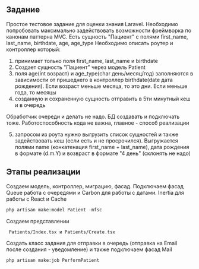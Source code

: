## Задание


Простое тестовое задание для оценки знания Laravel. Необходимо попробовать максимально задействовать возможности фреймворка по канонам паттерна MVC.
Есть сущность "Пациент" с полями first_name, last_name, birthdate, age, age_type
Необходимо описать роутер и контроллер который:

1. принимает только поля first_name, last_name и birthdate
2. Создает сущность "Пациент" через модель Patient
4. поля age(int возраст) и age_type(char день/месяц/год) заполняются в зависимости от пришеднего в контроллер birthdate(date дата рождения). Если возраст меньше месяца, то это дни. Если меньше года, то месяцы
5. созданную и сохраненную сущность отправить в 5ти минутный кеш и в очередь

Обработчик очереди и делать не надо. БД создавать и подключать тоже. Работоспособность кода не важна, главное - способ реализации

5. запросом из роута нужно выгрузить список сущностей и также задействовать кеш (если есть и не просрочился). Выгружается полями name (конкатенация first_name + last_name), дата рождения в формате (d.m.Y) и возвраст в формате "4 день" (склонять не надо)

## Этапы реализации 
Создаем модель, контроллер, миграцию, фасад. Подключаем фасад Queue работа с очередями и Carbon для работы с датами. Inertia для работы с React и Cache
```php
php artisan make:model Patient -mfsc
```
Создаем представлении
```
 Patients/Index.tsx и Patients/Create.tsx
```
Создать класс задания для отправки в очередь (отправка на Email после создания - уведомление) и также подключаем фасад Mail
```
php artisan make:job PerformPatient
```



